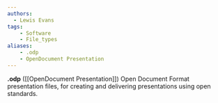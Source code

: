 ```yaml
---
authors:
  - Lewis Evans
tags:
    - Software
    - File_types
aliases:
    - .odp
    - OpenDocument Presentation
---
```

**.odp** ([[OpenDocument Presentation]]) Open Document Format presentation files, for creating and delivering presentations using open standards.
